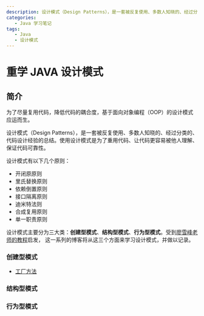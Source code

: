 ```yaml
---
description: 设计模式（Design Patterns），是一套被反复使用、多数人知晓的、经过分类的、代码设计经验的总结。使用设计模式是为了重用代码、让代码更容易被他人理解、保证代码可靠性。
categories: 
   - Java 学习笔记
tags: 
   - Java
   - 设计模式
---
```


# 重学 JAVA 设计模式

## 简介

为了尽量复用代码，降低代码的耦合度，基于面向对象编程（OOP）的设计模式应运而生。

设计模式（Design Patterns），是一套被反复使用、多数人知晓的、经过分类的、代码设计经验的总结。使用设计模式是为了重用代码、让代码更容易被他人理解、保证代码可靠性。

设计模式有以下几个原则：
- 开闭原原则
- 里氏替换原则
- 依赖倒置原则
- 接口隔离原则
- 迪米特法则
- 合成复用原则
- 单一职责原则

设计模式主要分为三大类：**创建型模式**、**结构型模式**、**行为型模式**。受到[廖雪峰老师的教程](https://www.liaoxuefeng.com/wiki/1252599548343744/1264742167474528)启发，
这一系列的博客将从这三个方面来学习设计模式，并做以记录。

### 创建型模式

- [工厂方法](./creation-mode/factory-method.md)

### 结构型模式



### 行为型模式
